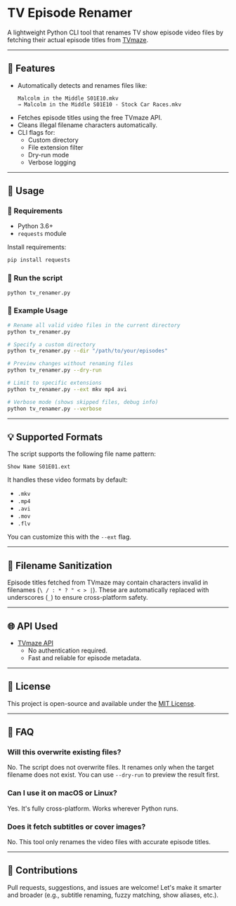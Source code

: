 # TV Episode Renamer

A lightweight Python CLI tool that renames TV show episode video files by fetching their actual episode titles from [TVmaze](https://www.tvmaze.com/).

---

## 🔧 Features

- Automatically detects and renames files like:
  ```
  Malcolm in the Middle S01E10.mkv
  → Malcolm in the Middle S01E10 - Stock Car Races.mkv
  ```
- Fetches episode titles using the free TVmaze API.
- Cleans illegal filename characters automatically.
- CLI flags for:
  - Custom directory
  - File extension filter
  - Dry-run mode
  - Verbose logging

---

## 🚀 Usage

### 🔨 Requirements

- Python 3.6+
- `requests` module

Install requirements:
```bash
pip install requests
```

### 🏃 Run the script

```bash
python tv_renamer.py
```

### 📁 Example Usage

```bash
# Rename all valid video files in the current directory
python tv_renamer.py

# Specify a custom directory
python tv_renamer.py --dir "/path/to/your/episodes"

# Preview changes without renaming files
python tv_renamer.py --dry-run

# Limit to specific extensions
python tv_renamer.py --ext mkv mp4 avi

# Verbose mode (shows skipped files, debug info)
python tv_renamer.py --verbose
```

---

## 💡 Supported Formats

The script supports the following file name pattern:

```
Show Name S01E01.ext
```

It handles these video formats by default:

- `.mkv`
- `.mp4`
- `.avi`
- `.mov`
- `.flv`

You can customize this with the `--ext` flag.

---

## 🧼 Filename Sanitization

Episode titles fetched from TVmaze may contain characters invalid in filenames (`\ / : * ? " < > |`). These are automatically replaced with underscores (`_`) to ensure cross-platform safety.

---

## 🌐 API Used

- [TVmaze API](https://www.tvmaze.com/api)
  - No authentication required.
  - Fast and reliable for episode metadata.

---

## 📝 License

This project is open-source and available under the [MIT License](LICENSE).

---

## 🙋 FAQ

### Will this overwrite existing files?
No. The script does not overwrite files. It renames only when the target filename does not exist. You can use `--dry-run` to preview the result first.

### Can I use it on macOS or Linux?
Yes. It's fully cross-platform. Works wherever Python runs.

### Does it fetch subtitles or cover images?
No. This tool only renames the video files with accurate episode titles.

---

## 🤝 Contributions

Pull requests, suggestions, and issues are welcome! Let's make it smarter and broader (e.g., subtitle renaming, fuzzy matching, show aliases, etc.).
